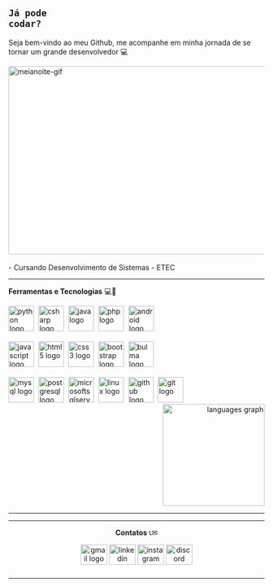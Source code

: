 ## <code style="color : name_color">Já pode codar?</code>

Seja bem-vindo ao meu Github, me acompanhe em minha jornada de se tornar um grande desenvolvedor :computer:

<div align="left">
  <img loading="lazy" src="https://i.pinimg.com/originals/e1/7a/b9/e17ab9681bec36303a67cd0e13a7b170.gif" alt="meianoite-gif" width="900px" height="370px"> <!--512x300 tamanho ideal-->
</div>
<br>
- Cursando Desenvolvimento de Sistemas - ETEC

---
<!--<a align="right" href="https://github.com/MR1C10" > -->
  <!--<img align="right" loading="lazy" height="180cm" src="https://github-readme-stats.vercel.app/api/top-langs/?username=MR1C10&layout=compact&langs_count=7&theme=dracula"/>-->  
<p align="left">
  <strong style= "font-size= large">Ferramentas e Tecnologias</strong> 💻🚀
</p>

<div align="left">
  <div>
    <div>
      <img src="https://cdn.jsdelivr.net/gh/devicons/devicon/icons/python/python-original.svg" height="50" alt="python logo"  />
      <img width="1" />
      <img src="https://cdn.jsdelivr.net/gh/devicons/devicon/icons/csharp/csharp-original.svg" height="50" alt="csharp logo"  />
      <img width="1" />
      <img src="https://cdn.jsdelivr.net/gh/devicons/devicon/icons/java/java-original.svg" height="50" alt="java logo"  />
      <img width="1" />
      <img src="https://cdn.jsdelivr.net/gh/devicons/devicon/icons/php/php-original.svg" height="50" alt="php logo"  />
      <img width="1" />
      <img src="https://cdn.jsdelivr.net/gh/devicons/devicon@latest/icons/android/android-plain.svg" style= "width: 50px; heigth: 50px" alt="android logo"/>
      <img width="1" />
    </div>
  <br>
    <div>
      <img src="https://cdn.jsdelivr.net/gh/devicons/devicon/icons/javascript/javascript-original.svg" height="50" alt="javascript logo"  />
      <img width="1" />
      <img src="https://cdn.jsdelivr.net/gh/devicons/devicon/icons/html5/html5-original.svg" height="50" alt="html5 logo"  />
      <img width="1" />
      <img src="https://cdn.jsdelivr.net/gh/devicons/devicon/icons/css3/css3-original.svg" height="50" alt="css3 logo"  />
      <img width="1" />
      <img src="https://cdn.jsdelivr.net/gh/devicons/devicon/icons/bootstrap/bootstrap-original.svg" height="50" alt="bootstrap logo"  />
      <img width="1" />
      <img src="https://cdn.jsdelivr.net/gh/devicons/devicon/icons/bulma/bulma-plain.svg" height="50" alt="bulma logo"  />
    </div>
  <br>
    <div>
      <img src="https://cdn.jsdelivr.net/gh/devicons/devicon/icons/mysql/mysql-original.svg" height="50" alt="mysql logo"  />
      <img width="1" />
      <img src="https://cdn.jsdelivr.net/gh/devicons/devicon/icons/postgresql/postgresql-original.svg" height="50" alt="postgresql logo"  />
      <img width="1" />
      <img src="https://cdn.jsdelivr.net/gh/devicons/devicon/icons/microsoftsqlserver/microsoftsqlserver-plain.svg" height="50" alt="microsoftsqlserver logo"  />
      <img width="1" />
      <img src="https://cdn.jsdelivr.net/gh/devicons/devicon/icons/linux/linux-original.svg" height="50" alt="linux logo"  />
      <img width="1" />
      <img src="https://cdn.jsdelivr.net/gh/devicons/devicon/icons/github/github-original.svg" height="50" alt="github logo"  />
      <img width="1" />
      <img src="https://cdn.jsdelivr.net/gh/devicons/devicon/icons/git/git-original.svg" height="50" alt="git logo"  />
    </div>
    <div align="right">
  <!--   <img src="https://github-readme-stats.vercel.app/api?username=mr1c10&hide_title=false&hide_rank=false&show_icons=true&include_all_commits=true&count_private=true&disable_animations=false&theme=default&locale=en&hide_border=false&order=1" height="180"
      alt="stats graph"  /> -->
    <img src="https://github-readme-stats.vercel.app/api/top-langs?username=mr1c10&locale=en&hide_title=false&layout=compact&card_width=320&langs_count=5&theme=default&hide_border=false&order=2" height="200" alt="languages graph"  />
  </div>
</div>
</div>

---


---

<p align="center">
  <strong>Contatos</strong> 📞✉
</p>

<div align="center">
  <a href="mailto:mauriciorcsouza1206@gmail.com" title="Gmail" target="_blank">
  <img src="https://raw.githubusercontent.com/maurodesouza/profile-readme-generator/master/src/assets/icons/social/gmail/default.svg" width="52" height="40" alt="gmail logo"/></a>

  <a href="https://www.linkedin.com/in/mr1c10" title="LinkedIn" target="_blank">
  <img src="https://raw.githubusercontent.com/maurodesouza/profile-readme-generator/master/src/assets/icons/social/linkedin/default.svg" width="52" height="40" alt="linkedin logo"/></a>

  <a href="https://www.instagram.com/_mau_rodrigues" title="Instagram" target="_blank">
  <img src="https://raw.githubusercontent.com/maurodesouza/profile-readme-generator/master/src/assets/icons/social/instagram/default.svg" width="52" height="40" alt="instagram logo"/></a>

  <a href="https://discord.com/users/688597843833126963" title="Discord" target="_blank"> 
  <img src="https://raw.githubusercontent.com/maurodesouza/profile-readme-generator/master/src/assets/icons/social/discord/default.svg" width="52" height="40" alt="discord logo"/></a>
</div>
 
###
---
